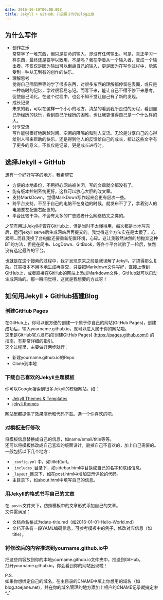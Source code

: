 ```yaml
---
date: 2016-10-10T00:00:00Z
title: Jekyll + GitHub，开启属于你的Blog之旅
---
```


## 为什么写作
 
- 创作之乐  
	常常学了一堆东西，但只是拼命的输入，却没有任何输出。可是，真正学习一样东西，最终还是要学以致用，不是吗？我在学着从一个输入者，变成一个输出者。不仅仅是因为输出可以倒逼自己的输入，更是因为在写作过程中，能感受到一种从无到有的创作的快乐。
- 理解思考  
	觉得自己囫囵吞枣的学了很多东西，对很多东西的理解都停留在表面，或只是一种临时的记忆，学过很容易忘记。而写下来，能让自己不得不停下来思考，促使自己消化。在这个过程中，也会不知不觉让自己有了新的发现。 
- 成长记录  
	未来的我，可以在这样一个小小的地方，清楚的看到我所走过的历程，看到自己所经历的快乐，看到自己所经历的困难，也让我更懂得自己是一个什么样的人。
- 分享交流  
	写作能够很好地跨越时间、空间的阻隔的和别人交流。无论是分享自己的心得给别人带来帮助的快乐，还是得到他人的反馈给自己的成长，都让这些文字有了更多的意义。不仅仅是记录，更是成长进行时。

## 选择Jekyll + GitHub
想有一个好好写字的地方，我希望它

- 方便的本地备份，不用担心网站被关闭，写的文章就全都没有了。
- 能有版本控制系统更好，这样可以放心大胆的改文章。
- 支持MarkDown，觉得MarkDown写作起来会更有层次一些。
- 跨平台支持。不至于自己的电脑不在身边的时候，就发布不了了，拿着别人的电脑要左配置右配置的。
- 平台比较干净。不会有太多的广告或者什么网络热文之类的。

之前有用过Jekyll托管在GitHub上，但是当时不太懂得用，每次都是本地写完后，运行jekyll serve后生成网站后再提交的。我觉得这个方法实在是太傻了，心累啊…而且我换了台电脑还要重新配置环境，心碎。这让我毅然决然的想抛弃这种BT的方法，但是在简书、LogDown、GitBook，等各个平台试验了一轮后，依然没有选定最终的平台。

也就是在这个搜索的过程中，我才发现原来之前是我误解了Jekyll，才搞得那么复杂。其实根本不用本地生成再提交，只要把Markdown文件写好，直接上传到GitHub上，或者直接在GitHub的网站上添加Markdown文件，GitHub就可以自动生成网站的。那一瞬间觉得，这就是我想要的方式呀！

## 如何用Jekyll + GitHub搭建Blog

### 创建GitHub Pages
在GitHub上，你可以很方便的创建一个属于你自己的网站(GitHub Pages)，创建成功后，输入yourname.github.io，就可以进入属于你的网站啦。  
这里是GitHub官方发布的[创建GitHub Pages] (https://pages.github.com/) 的指南，有非常详细的指引。    
这个过程里，主要做好两步就行：

- 新建yourname.github.io的Repo
- Clone到本地

### 下载自己喜欢的Jekyll主题模板
你可以Google搜索到很多Jekyll的模板网站。如：

- [Jekyll Themes & Templates](http://jekyllthemes.io/)
-  [jekyll themes](http://jekyllthemes.org/)

网站里都提供了效果演示和代码下载。选一个你喜欢的吧。

### 对模板进行修改
将模板信息替换成自己的信息，如name/email/title等等。  
还可以将模板修改成自己喜欢的版面设计，删掉自己不喜欢的，加上自己需要的。  
一般包括以下几个地方：

- ```_config.yml``` 中，如title和url。
- ```_includes_```目录下，如sidebar.html中替换成自己的名字和联络信息。
- ```_layout_```目录下，如在post.html中增加显示评论的代码。
- 主目录下，如about.html中填写自己的信息。

### 用Jekyll的格式书写自己的文章
在```_posts```文件夹下，仿照模板中的文章形式添加自己的文章。  
文件需满足：

- 文档命名格式为date-title.md（如2016-01-01-Hello-World.md）
- 文档开头有一段YAML编码信息，可参考模板中的例子，修改对应信息（如title）。

### 将修改后的内容推送到yourname.github.io中
把这些内容放到你的本地yourname.github.io文件夹中，推送到GitHub。  
打开yourname.github.io，你会看到你的网站出现啦！  

P.S.   
如果你想绑定自己的域名，在主目录的CNAME中填上你想用的域名（如blog.zoejane.net)，并在你的域名管理的地方添加上相应的CNAME记录就搞定啦 ^_^


